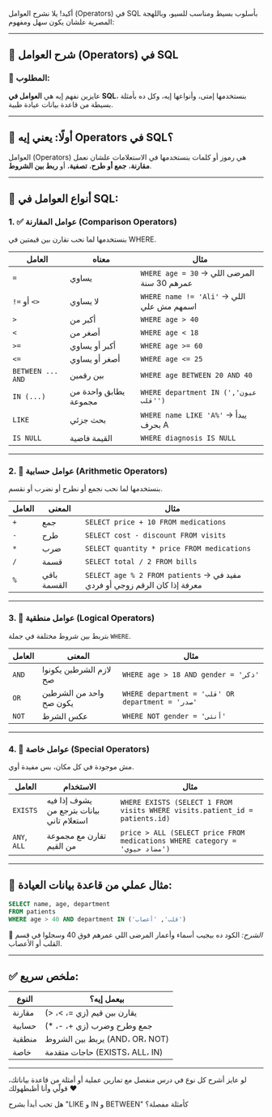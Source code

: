 أكيد! يلا نشرح العوامل (Operators) في SQL بأسلوب بسيط ومناسب للسيو، وباللهجة المصرية علشان يكون سهل ومفهوم:

---

## 🧠 شرح العوامل (Operators) في SQL

### 🎯 المطلوب:

عايزين نفهم إيه هي **العوامل في SQL**، بنستخدمها إمتى، وأنواعها إيه، وكل ده بأمثلة بسيطة من قاعدة بيانات عيادة طبية.

---

## 📌 أولًا: يعني إيه Operators في SQL؟

العوامل (Operators) هي رموز أو كلمات بنستخدمها في الاستعلامات علشان نعمل **مقارنة**، **جمع أو طرح**، **تصفية**، أو **ربط بين الشروط**.

---

## 🧩 أنواع العوامل في SQL:

### 1. ✅ **عوامل المقارنة (Comparison Operators)**

بنستخدمها لما نحب نقارن بين قيمتين في WHERE.

| العامل            | معناه                 | مثال                                        |
| ----------------- | --------------------- | ------------------------------------------- |
| `=`               | يساوي                 | `WHERE age = 30` → المرضى اللي عمرهم 30 سنة |
| `!=` أو `<>`      | لا يساوي              | `WHERE name != 'Ali'` → اللي اسمهم مش علي   |
| `>`               | أكبر من               | `WHERE age > 40`                            |
| `<`               | أصغر من               | `WHERE age < 18`                            |
| `>=`              | أكبر أو يساوي         | `WHERE age >= 60`                           |
| `<=`              | أصغر أو يساوي         | `WHERE age <= 25`                           |
| `BETWEEN ... AND` | بين رقمين             | `WHERE age BETWEEN 20 AND 40`               |
| `IN (...)`        | يطابق واحدة من مجموعة | `WHERE department IN ('عيون', 'قلب')`       |
| `LIKE`            | بحث جزئي              | `WHERE name LIKE 'A%'` → يبدأ بحرف A        |
| `IS NULL`         | القيمة فاضية          | `WHERE diagnosis IS NULL`                   |

---

### 2. 🧮 **عوامل حسابية (Arithmetic Operators)**

بنستخدمها لما نحب نجمع أو نطرح أو نضرب أو نقسم.

| العامل | المعنى      | مثال                                                                      |
| ------ | ----------- | ------------------------------------------------------------------------- |
| `+`    | جمع         | `SELECT price + 10 FROM medications`                                      |
| `-`    | طرح         | `SELECT cost - discount FROM visits`                                      |
| `*`    | ضرب         | `SELECT quantity * price FROM medications`                                |
| `/`    | قسمة        | `SELECT total / 2 FROM bills`                                             |
| `%`    | باقي القسمة | `SELECT age % 2 FROM patients` → مفيد في معرفة إذا كان الرقم زوجي أو فردي |

---

### 3. 🔗 **عوامل منطقية (Logical Operators)**

بتربط بين شروط مختلفة في جملة `WHERE`.

| العامل | المعنى                  | مثال                                             |
| ------ | ----------------------- | ------------------------------------------------ |
| `AND`  | لازم الشرطين يكونوا صح  | `WHERE age > 18 AND gender = 'ذكر'`              |
| `OR`   | واحد من الشرطين يكون صح | `WHERE department = 'قلب' OR department = 'صدر'` |
| `NOT`  | عكس الشرط               | `WHERE NOT gender = 'أنثى'`                      |

---

### 4. 🧠 **عوامل خاصة (Special Operators)**

مش موجودة في كل مكان، بس مفيدة أوي.

| العامل       | الاستخدام                                 | مثال                                                                        |
| ------------ | ----------------------------------------- | --------------------------------------------------------------------------- |
| `EXISTS`     | يشوف إذا فيه بيانات بترجع من استعلام تاني | `WHERE EXISTS (SELECT 1 FROM visits WHERE visits.patient_id = patients.id)` |
| `ANY`, `ALL` | تقارن مع مجموعة من القيم                  | `price > ALL (SELECT price FROM medications WHERE category = 'مضاد حيوي')`  |

---

## 🏥 مثال عملي من قاعدة بيانات العيادة:

```sql
SELECT name, age, department
FROM patients
WHERE age > 40 AND department IN ('قلب', 'أعصاب')
```

📝 *الشرح:* الكود ده بيجيب أسماء وأعمار المرضى اللي عمرهم فوق 40 وسجلوا في قسم القلب أو الأعصاب.

---

## ✅ ملخص سريع:

| النوع  | بيعمل إيه؟                     |
| ------ | ------------------------------ |
| مقارنة | يقارن بين قيم (زي =، >، <)     |
| حسابية | جمع وطرح وضرب (زي +، -، \*)    |
| منطقية | يربط بين الشروط (AND، OR، NOT) |
| خاصة   | حاجات متقدمة (EXISTS، ALL، IN) |

---

لو عايز أشرح كل نوع في درس منفصل مع تمارين عملية أو أمثلة من قاعدة بياناتك، قولّي وأنا أظبطهولك ❤️

هل تحب أبدأ بشرح "LIKE و IN و BETWEEN" كأمثلة مفصلة؟
